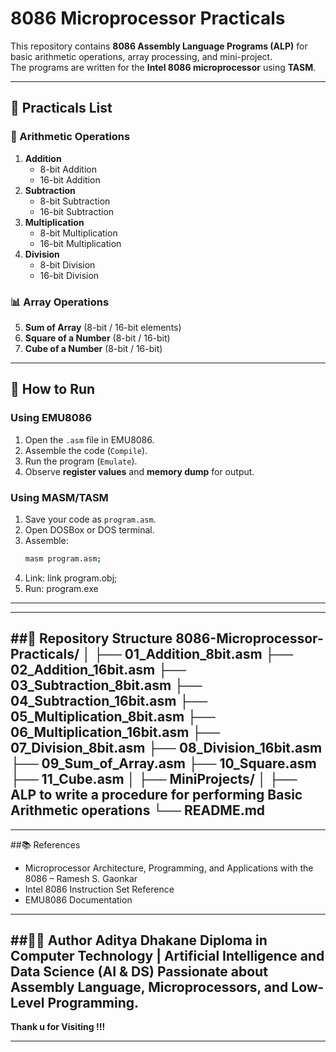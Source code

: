 # 8086 Microprocessor Practicals

This repository contains **8086 Assembly Language Programs (ALP)** for basic arithmetic operations, array processing, and mini-project.  
The programs are written for the **Intel 8086 microprocessor** using **TASM**.

---

## 📂 Practicals List

### 🔢 Arithmetic Operations
1. **Addition**
   - 8-bit Addition
   - 16-bit Addition
2. **Subtraction**
   - 8-bit Subtraction
   - 16-bit Subtraction
3. **Multiplication**
   - 8-bit Multiplication
   - 16-bit Multiplication
4. **Division**
   - 8-bit Division
   - 16-bit Division

### 📊 Array Operations
5. **Sum of Array** (8-bit / 16-bit elements)
6. **Square of a Number** (8-bit / 16-bit)
7. **Cube of a Number** (8-bit / 16-bit)

---

## 🚀 How to Run
### Using **EMU8086**
1. Open the `.asm` file in EMU8086.
2. Assemble the code (`Compile`).
3. Run the program (`Emulate`).
4. Observe **register values** and **memory dump** for output.

### Using **MASM/TASM**
1. Save your code as `program.asm`.
2. Open DOSBox or DOS terminal.
3. Assemble:
   ```bash
   masm program.asm;
4. Link:
  link program.obj;
5. Run:
  program.exe

---

---
##📁 Repository Structure
8086-Microprocessor-Practicals/
│
├── 01_Addition_8bit.asm
├── 02_Addition_16bit.asm
├── 03_Subtraction_8bit.asm
├── 04_Subtraction_16bit.asm
├── 05_Multiplication_8bit.asm
├── 06_Multiplication_16bit.asm
├── 07_Division_8bit.asm
├── 08_Division_16bit.asm
├── 09_Sum_of_Array.asm
├── 10_Square.asm
├── 11_Cube.asm
│
├── MiniProjects/
│   ├──  ALP to write a procedure for performing Basic Arithmetic operations
└── README.md
---

---
##📚 References
  - Microprocessor Architecture, Programming, and Applications with the 8086 – Ramesh S. Gaonkar
  - Intel 8086 Instruction Set Reference
  - EMU8086 Documentation
---

##👨‍💻 Author
**Aditya Dhakane**
Diploma in Computer Technology |  Artificial Intelligence and Data Science (AI & DS)
Passionate about Assembly Language, Microprocessors, and Low-Level Programming.
---

**Thank u for Visiting !!!**

---
